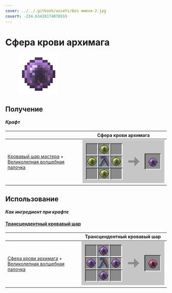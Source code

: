 ```yaml
---
cover: ../../.gitbook/assets/Без имени-2.jpg
coverY: -234.63428174878555
---
```


# Сфера крови архимага

<figure><img src="../../.gitbook/assets/archmagebloodorb_128.png" alt=""><figcaption></figcaption></figure>

## Получение

#### _Крафт_

|                                                                                                                                 |  Сфера крови архимага                           |
| ------------------------------------------------------------------------------------------------------------------------------- | ----------------------------------------------- |
| <p><a href="masterbloodorb.md">Кровавый шар мастера</a> +<br><a href="divining_rod_3.md">Великолепная волшебная палочка</a></p> | ![](../../.gitbook/assets/archmagebloodorb.png) |

## Использование

#### _Как ингредиент при крафте_

#### [Трансцендентный кровавый шар](transcendentbloodorb.md)

|                                                                                                                                   |  Трансцендентный кровавый шар                       |
| --------------------------------------------------------------------------------------------------------------------------------- | --------------------------------------------------- |
| <p><a href="archmagebloodorb.md">Сфера крови архимага</a> +<br><a href="divining_rod_3.md">Великолепная волшебная палочка</a></p> | ![](../../.gitbook/assets/transcendentbloodorb.png) |

